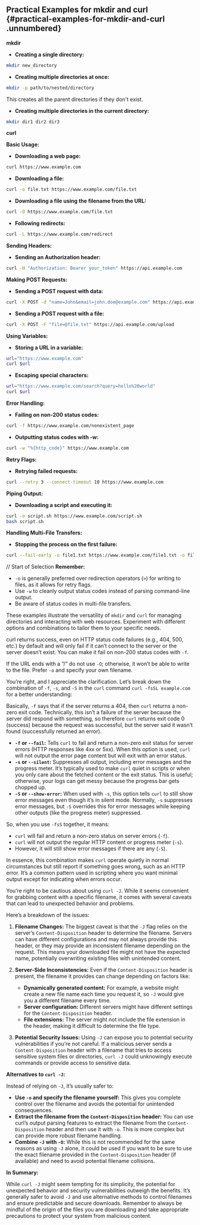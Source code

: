 ﻿## **Practical Examples for mkdir and curl** {#practical-examples-for-mkdir-and-curl .unnumbered}

**mkdir**

- **Creating a single directory:**

```bash
mkdir new_directory
```

- **Creating multiple directories at once:**

```bash
mkdir -p path/to/nested/directory
```

This creates all the parent directories if they don\'t exist.

- **Creating multiple directories in the current directory:**

```bash
mkdir dir1 dir2 dir3
```

**curl**

**Basic Usage:**

- **Downloading a web page:**

```bash
curl https://www.example.com
```

- **Downloading a file:**

```bash
curl -o file.txt https://www.example.com/file.txt
```

- **Downloading a file using the filename from the URL:**

```bash
curl -O https://www.example.com/file.txt
```

- **Following redirects:**

```bash
curl -L https://www.example.com/redirect
```

**Sending Headers:**

- **Sending an Authorization header:**

```bash
curl -H "Authorization: Bearer your_token" https://api.example.com
```

**Making POST Requests:**

- **Sending a POST request with data:**

```bash
curl -X POST -d "name=John&email=john.doe@example.com" https://api.example.com/users
```

- **Sending a POST request with a file:**

```bash
curl -X POST -F "file=@file.txt" https://api.example.com/upload
```

**Using Variables:**

- **Storing a URL in a variable:**

```bash
url="https://www.example.com"
curl $url
```

- **Escaping special characters:**

```bash
url="https://www.example.com/search?query=hello%20world"
curl $url
```

**Error Handling:**

- **Failing on non-200 status codes:**

```bash
curl -f https://www.example.com/nonexistent_page
```

- **Outputting status codes with -w:**

```bash
curl -w "%{http_code}" https://www.example.com
```

**Retry Flags:**

- **Retrying failed requests:**

```bash
curl --retry 3 --connect-timeout 10 https://www.example.com
```

**Piping Output:**

- **Downloading a script and executing it:**

```bash
curl -o script.sh https://www.example.com/script.sh
bash script.sh
```

**Handling Multi-File Transfers:**

- **Stopping the process on the first failure:**

```bash
curl --fail-early -o file1.txt https://www.example.com/file1.txt -o file2.txt https://www.example.com/file2.txt
```

// Start of Selection
**Remember:**

- `-o` is generally preferred over redirection operators (`>`) for writing to files, as it allows for retry flags.
- Use `-w` to cleanly output status codes instead of parsing command-line output.
- Be aware of status codes in multi-file transfers.

These examples illustrate the versatility of `mkdir` and `curl` for managing directories and interacting with web resources. Experiment with different options and combinations to tailor them to your specific needs.

curl returns success, even on HTTP status code failures (e.g., 404, 500, etc.) by default and will only fail if it can’t connect to the server or the server doesn’t exist. You can make it fail on non-200 status codes with `-f`.

If the URL ends with a “/” do not use `-O`; otherwise, it won’t be able to write to the file. Prefer `-o` and specify your own filename.

You’re right, and I appreciate the clarification. Let’s break down the combination of `-f`, `-s`, and `-S` in the `curl` command `curl -fsSL example.com` for a better understanding:

Basically, `-f` says that if the server returns a 404, then `curl` returns a non-zero exit code. Technically, this isn’t a failure of the server because the server did respond with something, so therefore `curl` returns exit code 0 (success) because the request was successful, but the server said it wasn’t found (successfully returned an error).

- **`-f` or `--fail`:** Tells `curl` to fail and return a non-zero exit status for server errors (HTTP responses like 4xx or 5xx). When this option is used, `curl` will not output the error page content but will exit with an error status.
- **`-s` or `--silent`:** Suppresses all output, including error messages and the progress meter. It’s typically used to make `curl` quiet in scripts or when you only care about the fetched content or the exit status. This is useful; otherwise, your logs can get messy because the progress bar gets chopped up.
- **`-S` or `--show-error`:** When used with `-s`, this option tells `curl` to still show error messages even though it’s in silent mode. Normally, `-s` suppresses error messages, but `-S` overrides this for error messages while keeping other outputs (like the progress meter) suppressed.

So, when you use `-fsS` together, it means:

- `curl` will fail and return a non-zero status on server errors (`-f`).
- `curl` will not output the regular HTTP content or progress meter (`-s`).
- However, it will still show error messages if there are any (`-S`).

In essence, this combination makes `curl` operate quietly in normal circumstances but still report if something goes wrong, such as an HTTP error. It’s a common pattern used in scripting where you want minimal output except for indicating when errors occur.

You’re right to be cautious about using `curl -J`. While it seems convenient for grabbing content with a specific filename, it comes with several caveats that can lead to unexpected behavior and problems.

Here’s a breakdown of the issues:

1. **Filename Changes:** The biggest caveat is that the `-J` flag relies on the server’s `Content-Disposition` header to determine the filename. Servers can have different configurations and may not always provide this header, or they may provide an inconsistent filename depending on the request. This means your downloaded file might not have the expected name, potentially overwriting existing files with unintended content.

2. **Server-Side Inconsistencies:** Even if the `Content-Disposition` header is present, the filename it provides can change depending on factors like:

   - **Dynamically generated content:** For example, a website might create a new file name each time you request it, so `-J` would give you a different filename every time.
   - **Server configuration:** Different servers might have different settings for the `Content-Disposition` header.
   - **File extensions:** The server might not include the file extension in the header, making it difficult to determine the file type.

3. **Potential Security Issues:** Using `-J` can expose you to potential security vulnerabilities if you’re not careful. If a malicious server sends a `Content-Disposition` header with a filename that tries to access sensitive system files or directories, `curl -J` could unknowingly execute commands or provide access to sensitive data.

**Alternatives to `curl -J`:**

Instead of relying on `-J`, it’s usually safer to:

- **Use `-o` and specify the filename yourself:** This gives you complete control over the filename and avoids the potential for unintended consequences.
- **Extract the filename from the `Content-Disposition` header:** You can use curl’s output parsing features to extract the filename from the `Content-Disposition` header and then use it with `-o`. This is more complex but can provide more robust filename handling.
- **Combine `-J` with `-O`:** While this is not recommended for the same reasons as using `-J` alone, it could be used if you want to be sure to use the exact filename provided in the `Content-Disposition` header (if available) and need to avoid potential filename collisions.

**In Summary:**

While `curl -J` might seem tempting for its simplicity, the potential for unexpected behavior and security vulnerabilities outweigh the benefits. It’s generally safer to avoid `-J` and use alternative methods to control filenames and ensure predictable and secure downloads. Remember to always be mindful of the origin of the files you are downloading and take appropriate precautions to protect your system from malicious content.
